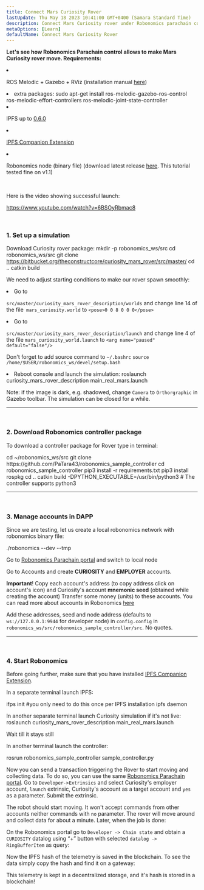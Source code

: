 ```yaml
---
title: Connect Mars Curiosity Rover
lastUpdate: Thu May 18 2023 10:41:00 GMT+0400 (Samara Standard Time)
description: Connect Mars Curiosity rover under Robonomics parachain control.
metaOptions: [Learn]
defaultName: Connect Mars Curiosity Rover
---
```


**Let's see how Robonomics Parachain control allows to make Mars Curiosity rover move. Requirements:**

<List>

<li class="flex">

ROS Melodic + Gazebo + RViz (installation manual [here](http://wiki.ros.org/melodic/Installation))

</li>


<li>extra packages:

<LessonCodeWrapper language="bash" codeClass="big-code">
  sudo apt-get install ros-melodic-gazebo-ros-control ros-melodic-effort-controllers ros-melodic-joint-state-controller
</LessonCodeWrapper>

</li>

<li class="flex">

IPFS up to [0.6.0](https://dist.ipfs.io/go-ipfs/v0.6.0/go-ipfs_v0.6.0_linux-386.tar.gz)

</li>

<li class="flex">

[IPFS Companion Extension](https://github.com/ipfs/ipfs-companion)

</li>

<li class="flex">

Robonomics node (binary file) (download latest release [here](https://github.com/airalab/robonomics/releases). This tutorial tested fine on v1.1)

</li>

</List>

<br/>

Here is the video showing successful launch:

https://www.youtube.com/watch?v=6BSOyRbmac8


<br/>

### 1. Set up a simulation

Download Curiosity rover package:
<LessonCodeWrapper language="bash">
  mkdir -p robonomics_ws/src
  cd robonomics_ws/src
  git clone https://bitbucket.org/theconstructcore/curiosity_mars_rover/src/master/
  cd ..
  catkin build
</LessonCodeWrapper>

We need to adjust starting conditions to make our rover spawn smoothly:

<List>

<li>Go to

`src/master/curiosity_mars_rover_description/worlds` and change line 14 of the file` mars_curiosity.world` to 
`<pose>0 0 8 0 0 0</pose>`

</li>

<li>Go to

`src/master/curiosity_mars_rover_description/launch` and change line 4 of the file  `mars_curiosity_world.launch` to 
`<arg name="paused" default="false"/>`

Don't forget to add source command to `~/.bashrc`
`source /home/$USER/robonomics_ws/devel/setup.bash`

</li>

<li> Reboot console and launch the simulation:

<LessonCodeWrapper language="bash" codeClass="long-code">
  roslaunch curiosity_mars_rover_description main_real_mars.launch
</LessonCodeWrapper>

<LessonImages imageClasses="mb" src="connect-mars-curiosity-rover/rover.jpg" alt="Mars rover"/>

</li>

</List>

Note: if the image is dark, e.g. shadowed, change `Camera` to `Orthorgraphic` in Gazebo toolbar.
The simulation can be closed for a while.

------------

<br/>

### 2. Download Robonomics controller package
To download a controller package for Rover type in terminal:

<LessonCodeWrapper language="bash" codeClass="long-code">
cd ~/robonomics_ws/src
git clone https://github.com/PaTara43/robonomics_sample_controller
cd robonomics_sample_controller
pip3 install -r requirements.txt
pip3 install rospkg
cd ..
catkin build -DPYTHON_EXECUTABLE=/usr/bin/python3 # The controller supports python3
</LessonCodeWrapper>


------------

<br/>

### 3. Manage accounts in DAPP
Since we are testing, let us create a local robonomics network with robonomics binary file:

<LessonCodeWrapper language="bash">
  ./robonomics --dev --tmp
</LessonCodeWrapper>

<LessonImages imageClasses="mb" src="connect-mars-curiosity-rover/robonomics.jpg" alt="Running node"/>


Go to [Robonomics Parachain portal](https://polkadot.js.org/apps/?rpc=wss%3A%2F%2Fkusama.rpc.robonomics.network%2F#/) and switch to local node 


<LessonImages imageClasses="mb" src="connect-mars-curiosity-rover/local_node.jpg" alt="Local node"/>


Go to Accounts and create **CURIOSITY** and **EMPLOYER** accounts.

**Important**! Copy each account's address (to copy address click on account's icon) and Curiosity's account **mnemonic seed** (obtained while creating the account)
Transfer some money (units) to these accounts. You can read more about accounts in Robonomics [here](https://wiki.robonomics.network/docs/en/create-account-in-dapp/)

<LessonImages imageClasses="mb" src="connect-mars-curiosity-rover/account_creation.jpg" alt="Account creation"/>


Add these addresses, seed and node address (defaults to `ws://127.0.0.1:9944` for developer node) in `config.config` in `robonomics_ws/src/robonomics_sample_controller/src`. No quotes.

------------

<br/>

### 4. Start Robonomics

Before going further, make sure that you have installed [IPFS Companion Extension](https://github.com/ipfs/ipfs-companion).

In a separate terminal launch IPFS:

<LessonCodeWrapper language="bash" codeClass="long-code">
ifps init #you only need to do this once per IPFS installation
ipfs daemon
</LessonCodeWrapper>

In another separate terminal launch Curiosity simulation if it's not live:
<LessonCodeWrapper language="bash" codeClass="long-code">
roslaunch curiosity_mars_rover_description main_real_mars.launch
</LessonCodeWrapper>

Wait till it stays still

In another terminal launch the controller:

<LessonCodeWrapper language="bash" codeClass="long-code">
rosrun robonomics_sample_controller sample_controller.py
</LessonCodeWrapper>

<LessonImages imageClasses="mb" src="connect-mars-curiosity-rover/controller.jpg" alt="Controller"/>

Now you can send a transaction triggering the Rover to start moving and collecting data. To do so, you can use the same [Robonomics Parachain portal](https://polkadot.js.org/apps/?rpc=wss%3A%2F%2Fkusama.rpc.robonomics.network%2F#/).
Go to `Developer->Extrinsics` and select Curiosity's employer account, `launch` extrinsic, Curiosity's account as a target account and `yes` as a parameter.
Submit the extrinsic.

<LessonImages imageClasses="mb" src="connect-mars-curiosity-rover/extrinsic.jpg" alt="Extrinsic"/>

The robot should start moving. It won't accept commands from other accounts neither commands with `no` parameter. The rover will move around and collect data for about a minute.
Later, when the job is done:

<LessonImages imageClasses="mb" src="connect-mars-curiosity-rover/job_done.jpg" alt="Job done"/>


On the Robonomics portal go to `Developer -> Chain state` and obtain a `CURIOSITY` datalog using “+” button with selected `datalog -> RingBufferItem` as query: 

<LessonImages imageClasses="mb" src="connect-mars-curiosity-rover/datalog.jpg" alt="Datalog"/>


Now the IPFS hash of the telemetry is saved in the blockchain. To see the data simply copy the hash and find it on a gateway:

<LessonImages imageClasses="mb" src="connect-mars-curiosity-rover/data_in_ipfs.jpg" alt="Data in IPFS"/>


This telemetry is kept in a decentralized storage, and it's hash is stored in a blockchain!
